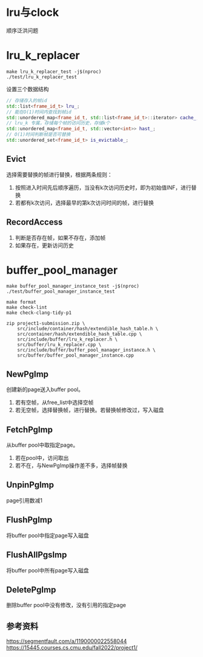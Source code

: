 # lru与clock
顺序泛洪问题  
# lru_k_replacer  
```
make lru_k_replacer_test -j$(nproc)
./test/lru_k_replacer_test 
```
设置三个数据结构  
```c++
// 存储存入的帧id
std::list<frame_id_t> lru_;
// 能在O(1)时间内查找到帧id
std::unordered_map<frame_id_t, std::list<frame_id_t>::iterator> cache_;
// lru_k 专属，存储每个帧的访问历史，存储k个
std::unordered_map<frame_id_t, std::vector<int>> hast_;
// O(1)时间判断帧是否可替换
std::unordered_set<frame_id_t> is_evictable_;
```
## Evict 
选择需要替换的帧进行替换，根据两条规则：  
1. 按照进入时间先后顺序遍历，当没有k次访问历史时，即为初始值INF，进行替换  
2. 若都有k次访问，选择最早的第k次访问时间的帧，进行替换  

## RecordAccess
1. 判断是否存在帧，如果不存在，添加帧  
2. 如果存在，更新访问历史  

# buffer_pool_manager
```
make buffer_pool_manager_instance_test -j$(nproc)
./test/buffer_pool_manager_instance_test

make format
make check-lint
make check-clang-tidy-p1

zip project1-submission.zip \
    src/include/container/hash/extendible_hash_table.h \
    src/container/hash/extendible_hash_table.cpp \
    src/include/buffer/lru_k_replacer.h \
    src/buffer/lru_k_replacer.cpp \
    src/include/buffer/buffer_pool_manager_instance.h \
    src/buffer/buffer_pool_manager_instance.cpp
```
## NewPgImp
创建新的page送入buffer pool。  
1. 若有空帧，从free_list中选择空帧
2. 若无空帧，选择替换帧，进行替换。若替换帧修改过，写入磁盘  

## FetchPgImp  
从buffer pool中取指定page。  
1. 若在pool中，访问取出  
2. 若不在，与NewPgImp操作差不多，选择帧替换  

## UnpinPgImp
page引用数减1  

## FlushPgImp
将buffer pool中指定page写入磁盘

## FlushAllPgsImp
将buffer pool中所有page写入磁盘

## DeletePgImp
删除buffer pool中没有修改，没有引用的指定page

## 参考资料
https://segmentfault.com/a/1190000022558044  
https://15445.courses.cs.cmu.edu/fall2022/project1/  